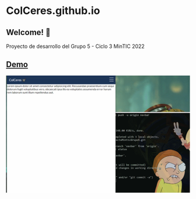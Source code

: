 # ColCeres.github.io

## Welcome! 👋

Proyecto de desarrollo del Grupo 5 - Ciclo 3 MinTIC 2022


## [Demo](https://learn-frontend-mintic.github.io/ColCeres.github.io/)


![Design preview for the landing page](./design/preview.gif)



